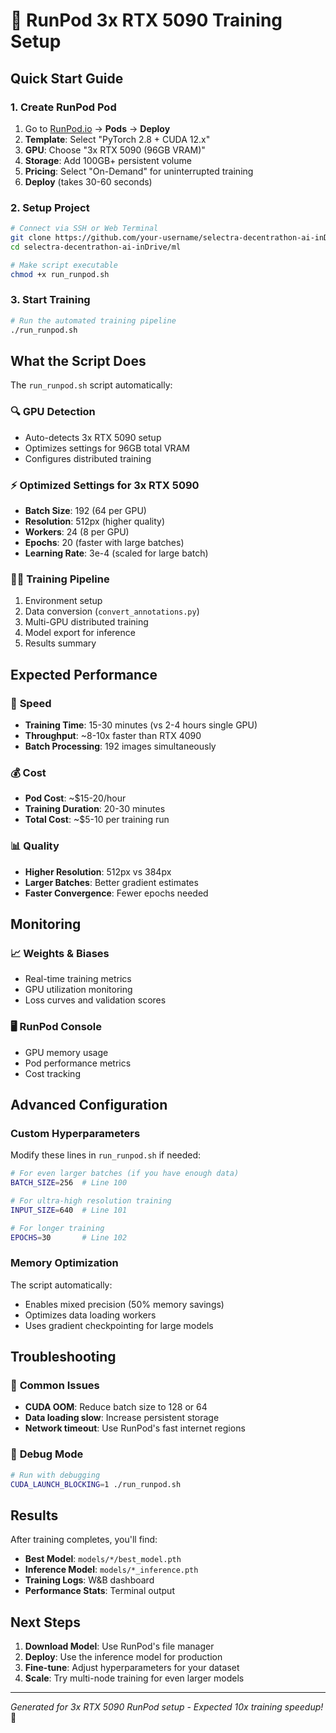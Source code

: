 # 🚀 RunPod 3x RTX 5090 Training Setup

## Quick Start Guide

### 1. Create RunPod Pod
1. Go to [RunPod.io](https://runpod.io) → **Pods** → **Deploy**
2. **Template**: Select "PyTorch 2.8 + CUDA 12.x"
3. **GPU**: Choose "3x RTX 5090 (96GB VRAM)"
4. **Storage**: Add 100GB+ persistent volume
5. **Pricing**: Select "On-Demand" for uninterrupted training
6. **Deploy** (takes 30-60 seconds)

### 2. Setup Project
```bash
# Connect via SSH or Web Terminal
git clone https://github.com/your-username/selectra-decentrathon-ai-inDrive.git
cd selectra-decentrathon-ai-inDrive/ml

# Make script executable
chmod +x run_runpod.sh
```

### 3. Start Training
```bash
# Run the automated training pipeline
./run_runpod.sh
```

## What the Script Does

The `run_runpod.sh` script automatically:

### 🔍 **GPU Detection**
- Auto-detects 3x RTX 5090 setup
- Optimizes settings for 96GB total VRAM
- Configures distributed training

### ⚡ **Optimized Settings for 3x RTX 5090**
- **Batch Size**: 192 (64 per GPU)
- **Resolution**: 512px (higher quality)
- **Workers**: 24 (8 per GPU)
- **Epochs**: 20 (faster with large batches)
- **Learning Rate**: 3e-4 (scaled for large batch)

### 🏃‍♂️ **Training Pipeline**
1. Environment setup
2. Data conversion (`convert_annotations.py`)
3. Multi-GPU distributed training
4. Model export for inference
5. Results summary

## Expected Performance

### 💨 **Speed**
- **Training Time**: 15-30 minutes (vs 2-4 hours single GPU)
- **Throughput**: ~8-10x faster than RTX 4090
- **Batch Processing**: 192 images simultaneously

### 💰 **Cost**
- **Pod Cost**: ~$15-20/hour
- **Training Duration**: 20-30 minutes
- **Total Cost**: ~$5-10 per training run

### 📊 **Quality**
- **Higher Resolution**: 512px vs 384px
- **Larger Batches**: Better gradient estimates
- **Faster Convergence**: Fewer epochs needed

## Monitoring

### 📈 **Weights & Biases**
- Real-time training metrics
- GPU utilization monitoring
- Loss curves and validation scores

### 🖥️ **RunPod Console**
- GPU memory usage
- Pod performance metrics
- Cost tracking

## Advanced Configuration

### Custom Hyperparameters
Modify these lines in `run_runpod.sh` if needed:

```bash
# For even larger batches (if you have enough data)
BATCH_SIZE=256  # Line 100

# For ultra-high resolution training
INPUT_SIZE=640  # Line 101

# For longer training
EPOCHS=30       # Line 102
```

### Memory Optimization
The script automatically:
- Enables mixed precision (50% memory savings)
- Optimizes data loading workers
- Uses gradient checkpointing for large models

## Troubleshooting

### 🚨 **Common Issues**
- **CUDA OOM**: Reduce batch size to 128 or 64
- **Data loading slow**: Increase persistent storage
- **Network timeout**: Use RunPod's fast internet regions

### 🔧 **Debug Mode**
```bash
# Run with debugging
CUDA_LAUNCH_BLOCKING=1 ./run_runpod.sh
```

## Results

After training completes, you'll find:
- **Best Model**: `models/*/best_model.pth`
- **Inference Model**: `models/*_inference.pth`
- **Training Logs**: W&B dashboard
- **Performance Stats**: Terminal output

## Next Steps

1. **Download Model**: Use RunPod's file manager
2. **Deploy**: Use the inference model for production
3. **Fine-tune**: Adjust hyperparameters for your dataset
4. **Scale**: Try multi-node training for even larger models

---
*Generated for 3x RTX 5090 RunPod setup - Expected 10x training speedup!* 🎯